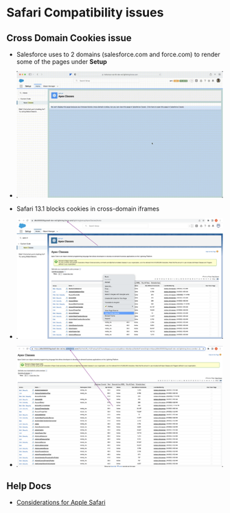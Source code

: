# Safari Compatibility issues

## Cross Domain Cookies issue

- Salesforce uses to 2 domains (salesforce.com and force.com) to render some of the pages under **Setup**

- ![Demo](img/cross-domain-cookies-safari-1.webm.gif)
- Safari 13.1 blocks cookies in cross-domain iframes

- ![main](img/iframe-source-1.png)
- ![iframe](img/iframe.png)



## Help Docs
- [Considerations for Apple Safari
](https://help.salesforce.com/s/articleView?id=sf.getstart_browser_considerations_safari.htm&type=5)
